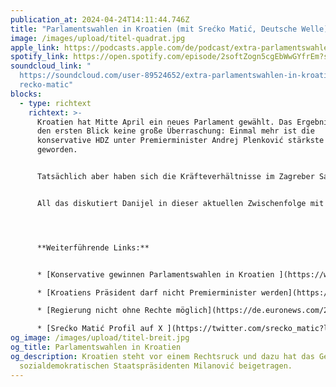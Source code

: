 ```yaml
---
publication_at: 2024-04-24T14:11:44.746Z
title: "Parlamentswahlen in Kroatien (mit Srećko Matić, Deutsche Welle) "
image: /images/upload/titel-quadrat.jpg
apple_link: https://podcasts.apple.com/de/podcast/extra-parlamentswahlen-in-kroatien-mit-sre%C4%87ko-mati%C4%87/id1170436903?i=1000653461197
spotify_link: https://open.spotify.com/episode/2softZogn5cgEbWwGYfrEm?si=0da2a98efe5d4fa0
soundcloud_link: "
  https://soundcloud.com/user-89524652/extra-parlamentswahlen-in-kroatien-mit-s\
  recko-matic"
blocks:
  - type: richtext
    richtext: >-
      Kroatien hat Mitte April ein neues Parlament gewählt. Das Ergebnis ist auf
      den ersten Blick keine große Überraschung: Einmal mehr ist die
      konservative HDZ unter Premierminister Andrej Plenković stärkste Kraft
      geworden.


      Tatsächlich aber haben sich die Kräfteverhältnisse im Zagreber Sabor verschoben. Kroatien steht vor einem Rechtsruck...freundlich ausgedrückt. Und dazu hat auch das Gebaren von Staatspräsident Zoran Milanović beigetragen.


      All das diskutiert Danijel in dieser aktuellen Zwischenfolge mit Srećko Matić von der Deutschen Welle.




      **Weiterführende Links:**


      * [Konservative gewinnen Parlamentswahlen in Kroatien ](https://www.tagesschau.de/ausland/europa/kroatien-wahlen-104.html)(tagesschau) 

      * [Kroatiens Präsident darf nicht Premierminister werden](https://www.zdf.de/nachrichten/politik/ausland/kroatien-wahl-milanovic-verfassungsgericht-100.html) (zdf Heute) 

      * [Regierung nicht ohne Rechte möglich](https://de.euronews.com/2024/04/18/ministerprasident-gewinnt-wahl-in-kroatien-regierung-nicht-ohne-rechte-moglich) (euronews) 

      * [Srećko Matić Profil auf X ](https://twitter.com/srecko_matic?lang=de)
og_image: /images/upload/titel-breit.jpg
og_title: Parlamentswahlen in Kroatien
og_description: Kroatien steht vor einem Rechtsruck und dazu hat das Gebaren des
  sozialdemokratischen Staatspräsidenten Milanović beigetragen.
---
```


